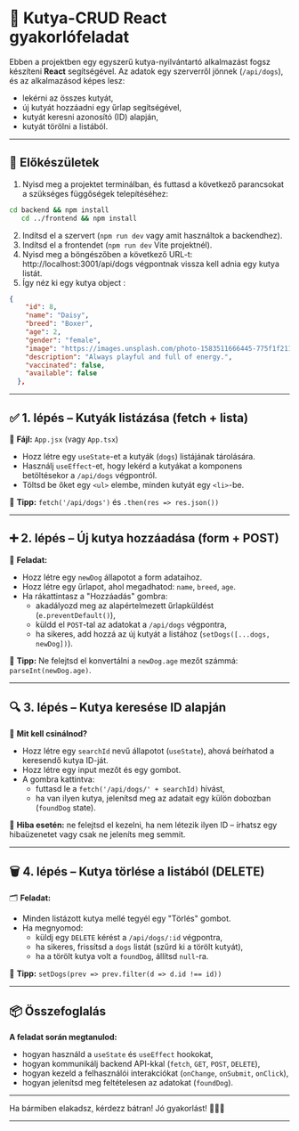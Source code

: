 # 🐶 Kutya-CRUD React gyakorlófeladat

Ebben a projektben egy egyszerű kutya-nyilvántartó alkalmazást fogsz készíteni **React** segítségével. Az adatok egy szerverről jönnek (`/api/dogs`), és az alkalmazásod képes lesz:

- lekérni az összes kutyát,
- új kutyát hozzáadni egy űrlap segítségével,
- kutyát keresni azonosító (ID) alapján,
- kutyát törölni a listából.

---

## 🔧 Előkészületek

1. Nyisd meg a projektet terminálban, és futtasd a következő parancsokat a szükséges függőségek telepítéséhez:

```bash
cd backend && npm install
   cd ../frontend && npm install
```

2. Indítsd el a szervert (`npm run dev` vagy amit használtok a backendhez).
3. Indítsd el a frontendet (`npm run dev` Vite projektnél).
4. Nyisd meg a böngészőben a következő URL-t:
   http://localhost:3001/api/dogs végpontnak vissza kell adnia egy kutya listát.
5. Így néz ki egy kutya object :

```json
{
    "id": 8,
    "name": "Daisy",
    "breed": "Boxer",
    "age": 2,
    "gender": "female",
    "image": "https://images.unsplash.com/photo-1583511666445-775f1f2116f4",
    "description": "Always playful and full of energy.",
    "vaccinated": false,
    "available": false
  },
```

---

## ✅ 1. lépés – Kutyák listázása (fetch + lista)

📁 **Fájl:** `App.jsx` (vagy `App.tsx`)

- Hozz létre egy `useState`-et a kutyák (`dogs`) listájának tárolására.
- Használj `useEffect`-et, hogy lekérd a kutyákat a komponens betöltésekor a `/api/dogs` végpontról.
- Töltsd be őket egy `<ul>` elembe, minden kutyát egy `<li>`-be.

🔁 **Tipp:** `fetch('/api/dogs')` és `.then(res => res.json())`

---

## ➕ 2. lépés – Új kutya hozzáadása (form + POST)

📄 **Feladat:**

- Hozz létre egy `newDog` állapotot a form adataihoz.
- Hozz létre egy űrlapot, ahol megadhatod: `name`, `breed`, `age`.
- Ha rákattintasz a "Hozzáadás" gombra:
  - akadályozd meg az alapértelmezett űrlapküldést (`e.preventDefault()`),
  - küldd el `POST`-tal az adatokat a `/api/dogs` végpontra,
  - ha sikeres, add hozzá az új kutyát a listához (`setDogs([...dogs, newDog])`).

📝 **Tipp:** Ne felejtsd el konvertálni a `newDog.age` mezőt számmá: `parseInt(newDog.age)`.

---

## 🔍 3. lépés – Kutya keresése ID alapján

🧠 **Mit kell csinálnod?**

- Hozz létre egy `searchId` nevű állapotot (`useState`), ahová beírhatod a keresendő kutya ID-ját.
- Hozz létre egy input mezőt és egy gombot.
- A gombra kattintva:
  - futtasd le a `fetch('/api/dogs/' + searchId)` hívást,
  - ha van ilyen kutya, jelenítsd meg az adatait egy külön dobozban (`foundDog` state).

🛑 **Hiba esetén:** ne felejtsd el kezelni, ha nem létezik ilyen ID – írhatsz egy hibaüzenetet vagy csak ne jeleníts meg semmit.

---

## 🗑️ 4. lépés – Kutya törlése a listából (DELETE)

🗂️ **Feladat:**

- Minden listázott kutya mellé tegyél egy "Törlés" gombot.
- Ha megnyomod:
  - küldj egy `DELETE` kérést a `/api/dogs/:id` végpontra,
  - ha sikeres, frissítsd a `dogs` listát (szűrd ki a törölt kutyát),
  - ha a törölt kutya volt a `foundDog`, állítsd `null`-ra.

🚀 **Tipp:** `setDogs(prev => prev.filter(d => d.id !== id))`

---

## 📦 Összefoglalás

**A feladat során megtanulod:**

- hogyan használd a `useState` és `useEffect` hookokat,
- hogyan kommunikálj backend API-kkal (`fetch`, `GET`, `POST`, `DELETE`),
- hogyan kezeld a felhasználói interakciókat (`onChange`, `onSubmit`, `onClick`),
- hogyan jelenítsd meg feltételesen az adatokat (`foundDog`).

---

Ha bármiben elakadsz, kérdezz bátran! Jó gyakorlást! 🐕‍🦺🚀

---
